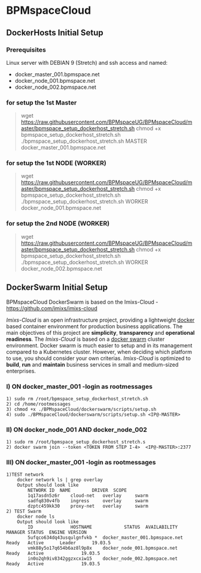 # BPMspaceCloud

## DockerHosts Initial Setup

### Prerequisites
Linux server with DEBIAN 9 (Stretch) and ssh access and named:
- docker_master_001.bpmspace.net
- docker_node_001.bpmspace.net
- docker_node_002.bpmspace.net

### for setup the 1st Master 
>wget https://raw.githubusercontent.com/BPMspaceUG/BPMspaceCloud/master/bpmspace_setup_dockerhost_stretch.sh
>chmod +x bpmspace_setup_dockerhost_stretch.sh
>./bpmspace_setup_dockerhost_stretch.sh MASTER docker_master_001.bpmspace.net

### for setup the 1st NODE (WORKER) 
>wget https://raw.githubusercontent.com/BPMspaceUG/BPMspaceCloud/master/bpmspace_setup_dockerhost_stretch.sh
>chmod +x bpmspace_setup_dockerhost_stretch.sh
>./bpmspace_setup_dockerhost_stretch.sh WORKER docker_node_001.bpmspace.net

### for setup the 2nd NODE (WORKER) 
>wget https://raw.githubusercontent.com/BPMspaceUG/BPMspaceCloud/master/bpmspace_setup_dockerhost_stretch.sh
>chmod +x bpmspace_setup_dockerhost_stretch.sh
>./bpmspace_setup_dockerhost_stretch.sh WORKER docker_node_002.bpmspace.net

## DockerSwarm Initial Setup

BPMspaceCloud DockerSwarm is based on the Imixs-Cloud - https://github.com/imixs/imixs-cloud

_Imixs-Cloud_ is an open infrastructure project, providing a lightweight [docker](https://www.docker.com/) based container environment for production business applications. The main objectives of this project are **simplicity**, **transparency** and **operational readiness**. 
The _Imixs-Cloud_ is based on a [docker swarm](https://docs.docker.com/engine/swarm/) cluster environment.
Docker swarm is much easier to setup and in its management compared to a Kubernetes cluster. However, when deciding which platform  to use, you should consider your own criterias. _Imixs-Cloud_ is optimized to **build**, **run** and **maintain** business services in small and medium-sized enterprises.

### I) ON docker_master_001 -login as rootmessages
	1) sudo rm /root/bpmspace_setup_dockerhost_stretch.sh 
	2) cd /home/rootmessages
	3) chmod +x ./BPMspaceCloud/dockerswarm/scripts/setup.sh
	4) sudo ./BPMspaceCloud/dockerswarm/scripts/setup.sh <IP@-MASTER>
	
### II) ON docker_node_001 AND docker_node_002
	1) sudo rm /root/bpmspace_setup_dockerhost_stretch.s
	2) docker swarm join --token <TOKEN FROM STEP I-4>  <IP@-MASTER>:2377
	
### III) ON docker_master_001 -login as rootmessages
	1)TEST network
		docker network ls | grep overlay
		Output should look like
			NETWORK ID	NAME		DRIVER	SCOPE
			1q17asdn5z6r	cloud-net	overlay		swarm
			sadfq830v4fb	ingress		overlay		swarm
			dzptc459kk30	proxy-net	overlay		swarm
	2) TEST Swarm 
		docker node ls
		Output should look like
			ID				HOSTNAME			STATUS	AVAILABILITY	MANAGER STATUS	ENGINE VERSION
			5ufqco634dq43usqulgnfvkb *	docker_master_001.bpmspace.net	Ready	Active		Leader		19.03.5
			vmk88y5o17q654b6az8l9p8x	docker_node_001.bpmspace.net	Ready	Active				19.03.5
			in0o2qh9iv8342ggzxcxiw15	docker_node_002.bpmspace.net	Ready	Active				19.03.5

